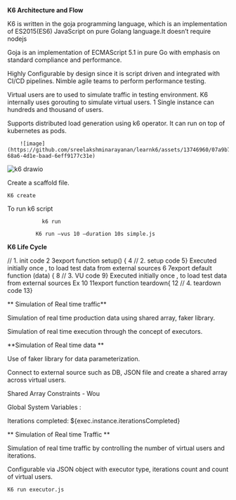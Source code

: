 **K6 Architecture and Flow**

  K6 is written in the goja programming language, which is an implementation of ES2015(ES6) JavaScript on pure Golang language.It doesn’t require nodejs
  
  Goja is an implementation of ECMAScript 5.1 in pure Go with emphasis on standard compliance and performance.
  
  Highly Configurable by design since it is script driven and integrated with CI/CD pipelines. Nimble agile teams to perform performance testing.
  
  Virtual users are to used to simulate traffic in testing environment. K6 internally uses gorouting to simulate virtual users. 1 Single instance can hundreds and thousand of users.
  
  Supports distributed load generation using k6 operator. It can run on top of kubernetes as pods.


		![image](https://github.com/sreelakshminarayanan/learnk6/assets/13746960/07a9b784-68a6-4d1e-baad-6eff9177c31e)

![k6 drawio](https://github.com/sreelakshminarayanan/learnk6/assets/13746960/ff76e75f-a284-4f87-9c78-a2608959aa6a)


Create a scaffold file.

	K6 create

To run k6 script

               k6 run

             K6 run –vus 10 –duration 10s simple.js


**K6 Life Cycle**

// 1. init code
2 
3export function setup() {
4 // 2. setup code
5}    Executed initially once , to load test data from external sources
6 
7export default function (data) {
8 // 3. VU code
9} Executed initially once , to load test data from external sources   Ex 
10 
11export function teardown{
12 // 4. teardown code
13}

** Simulation of Real time traffic**

 Simulation of real time production data using shared array, faker library.

 Simulation of real time execution through the concept of executors.


**Simulation of Real time data **

Use of faker library for data parameterization.

Connect to external source such as DB, JSON file and create a shared array across virtual users.

Shared Array Constraints - Wou

Global System Variables :

Iterations completed: ${exec.instance.iterationsCompleted}

** Simulation of Real time Traffic **

Simulation of real time traffic by controlling the number of virtual users and iterations.

Configurable via JSON object with executor type, iterations count and count of virtual users.


``K6 run executor.js``
















